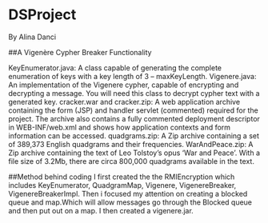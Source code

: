 # DSProject
By Alina Danci 

##A Vigenère Cypher Breaker Functionality

KeyEnumerator.java: A class capable of generating the complete enumeration of keys with a key length of 3 – maxKeyLength.
Vigenere.java: An implementation of the Vigenere cypher, capable of encrypting and decrypting a message. You will need this class to decrypt cypher text with a generated key.
cracker.war and cracker.zip: A web application archive containing the form (JSP) and handler servlet (commented) required for the project. The archive also contains a fully commented deployment descriptor in WEB-INF/web.xml and shows how application contexts and form information can be accessed.
quadgrams.zip: A Zip archive containing a set of 389,373 English quadgrams and their frequencies.
WarAndPeace.zip: A Zip archive containing the text of Leo Tolstoy’s opus ‘War and Peace’. With a file size of 3.2Mb, there are circa 800,000 quadgrams available in the text.

##Method behind coding 
I first created the the RMIEncryption which includes KeyEnumerator, QuadgramMap, Vigenere, VigenereBreaker, VigenereBreakerImpl.
Then i focused my attention on creating a blocked queue and map.Which will allow messages go through the Blocked queue and then put out on a map.
I then created a vigenere.jar.
